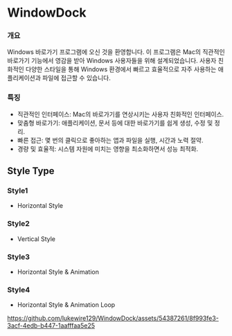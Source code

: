 # WindowDock
### 개요
Windows 바로가기 프로그램에 오신 것을 환영합니다. 이 프로그램은 Mac의 직관적인 바로가기 기능에서 영감을 받아 Windows 사용자들을 위해 설계되었습니다. 사용자 친화적인 다양한 스타일을 통해 Windows 환경에서 빠르고 효율적으로 자주 사용하는 애플리케이션과 파일에 접근할 수 있습니다.


### 특징
- 직관적인 인터페이스: Mac의 바로가기를 연상시키는 사용자 친화적인 인터페이스.
- 맞춤형 바로가기: 애플리케이션, 문서 등에 대한 바로가기를 쉽게 생성, 수정 및 정리.
- 빠른 접근: 몇 번의 클릭으로 좋아하는 앱과 파일을 실행, 시간과 노력 절약.
- 경량 및 효율적: 시스템 자원에 미치는 영향을 최소화하면서 성능 최적화.

## Style Type
### Style1
 - Horizontal Style

### Style2
 - Vertical Style

### Style3
 - Horizontal Style & Animation

### Style4
 - Horizontal Style & Animation Loop


https://github.com/lukewire129/WindowDock/assets/54387261/8f993fe3-3acf-4edb-b447-1aafffaa5e25
